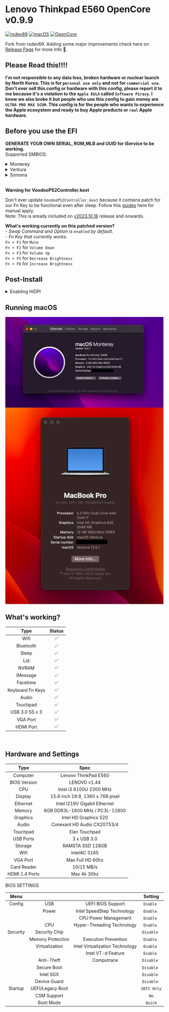 # Lenovo Thinkpad E560 OpenCore v0.9.9


[![rsdev69](https://img.shields.io/badge/rsdev69-fork-green?logo=github)](https://github.com/rsdev69/ThinkPad-E560-Hackintosh)
[![macOS](https://img.shields.io/badge/Apple-macOS-white)](https://developer.apple.com/documentation/macos-release-notes)
[![OpenCore](https://img.shields.io/badge/OpenCore-0.9.9-blue)](https://github.com/acidanthera/OpenCorePkg)


Fork from rsdev69. Adding some major improvements check here on [Release Page](https://github.com/KenDxD/Lenovo-Thinkpad-E560-Hackintosh/releases) for more info 🥹.

## Please Read this!!!!

**I'm not responsible to any data loss, broken hardware or nuclear launch by North Korea. This is for `personal use only` and not for `commercial use`. Don't ever sell this config or hardware with this config, please report it to me because it's a violation to the `Apple EULA` called `Software Piracy`. I know we also broke it but people who use this config to gain money are `ULTRA PRO MAX SCUM`. This config is for the people who wants to experience the Apple ecosystem and ready to buy Apple products or `real` Apple hardware.**

## Before you use the EFI

<strong>GENERATE YOUR OWN SERIAL, ROM,MLB and UUID for iService to be working.</strong><br>
Supported SMBIOS:<br>
<details>
 <summary>Monterey</summary>
 
 `MacbookPro13,1`
 
</details>
<details>
 <summary>Ventura</summary>
 
 `MacbookPro14,1`
 
</details>
<details>
 <summary>Sonoma</summary>
 
 `MacbookPro15,2`
 
</details>
<br>

<strong>Warning for VoodooPS2Controller.kext</strong>
<br>

Don't ever update `VoodooPS2Controller.kext` because it contains patch for our Fn Key to be functional even after sleep. Follow this [guides](https://github.com/KenDxD/Lenovo-Thinkpad-E560-Hackintosh/blob/main/Custom%20patch/Guide.md) here for manual apply. <br> Note: This is aready included on [v2023.10.18](https://github.com/KenDxD/Lenovo-Thinkpad-E560-Hackintosh/releases/tag/v2023.10.18) release and onwards.<br>

**What's working currently on this patched version?**<br>
*- Swap Command and Option is `enabled` by default.*<br>
*- Fn Key that currently works.*<br>
`Fn + F1` for `Mute`<br>
`Fn + F2` for `Volume Down`<br>
`Fn + F3` for `Volume Up`<br>
`Fn + F5` for `Decrease Brightness`<br>
`Fn + F6` for `Increase Brightness`<br>


## Post-Install

<details>
 <summary>Enabling HiDPI</summary>
 <br>
Before we start, what is HiDPI?<br>
HiDPI (High Dots Per Inch) displays, also known by Apple's "Retina Display" marketing name, are screens with a high resolution in a relatively small format. They are mostly found in high-end laptops and monitors. In this way, we are forcing the Display to enable the HiDPI on non-Retina or non-Apple Hardware Display.
<br>
<br>
<strong>Instructions:</strong>
<br>
<br>
<strong>1. Enable HiDPI Mode</strong><br>
<br>
Open your terminal and copy/paste the following command to enable HiDPI mode:
  
`sudo defaults write /Library/Preferences/com.apple.windowserver.plist DisplayResolutionEnabled -bool`

<br>
<strong>2. Detect Display</strong><br>
<br>

Use IORegistryExplorerMap and locate `AppleBacklightDisplay`<br>

Find your `DisplayProductID` and `DisplayVendorID`<br>
<br>
If the value is equal to<br>
DisplayProductID = `0x46ec`<br>
DisplayVendorID = `0x6af`<br>
You can use this already made patch [DisplayProductID-46ec](https://github.com/KenDxD/Lenovo-Thinkpad-E560-Hackintosh/blob/main/Custom%20patch/DisplayProductID-46ec.plist)
<br>
If not, go here at [HiDPI Generator by codeclou](https://codeclou.github.io/Display-Override-PropertyList-File-Parser-and-Generator-with-HiDPI-Support-For-Scaled-Resolutions/) and make your own `.plist` by following the `Instruction 1 and 2`.

<br>
<strong>3. Copy to Library Folder (No SIP required)</strong><br>
<br>
Copy this command if you download the ready made patch:

`sudo cp ~/Downloads/DisplayProductID-46ec.plist /Library/Displays/Contents/Resources/Overrides/DisplayVendorID-6af/DisplayProductID-46ec`

<strong>Note: Don't use this command if you generate your own `.plist`. Follow the guide on codeclou's site</strong>

<br>
<strong>4. Restart and check the changes</strong>
<br>
<br clear="top">

<strong>System Settings.app</strong>
<br>

<img align="center" src="./img/DisplayCheck1.png" alt="specsmonterey" width="500">
<br>
<br>

<strong>System Information.app</strong>
<br>

<img align="center" src="./img/DisplayCheck2.png" alt="specsmonterey" width="500">
<br>

</details>

## Running macOS

<img align="center" src="./img/specsmonterey.png" alt="specsmonterey" width="500">
<img align="center" src="./img/specsventura.png" alt="specsventura" width="500">

<br clear="right">

## What's working?

| Type               | Status   |
|:------------------:|:--------:|
| Wifi               |    ✅    |
| Bluetooth          |    ✅    |
| Sleep              |    ✅    |
| Lid                |    ✅    |
| NVRAM              |    ✅    |
| iMessage           |    ✅    |
| Facetime           |    ✅    |
| Keyboard Fn Keys   |    ✅    |
| Audio              |    ✅    |
| Touchpad           |    ✅    |
| USB 3.0 SS x 3     |    ✅    |
| VGA Port           |    ✅    |
| HDMI Port          |    ✅    |


<br clear="right">
 
## Hardware and Settings

| Type             | Spec                                  |
|:----------------:|:-------------------------------------:|
| Computer         | Lenovo ThinkPad E560                  |
| BIOS Version     | LENOVO v1.44                          |
| CPU              | Intel i3 6100U 2300 MHz               |
| Display          | 15.6 inch 16:9, 1360 x 768 pixel      |
| Ethernet         | Intel I219V Gigabit Ethernet          |
| Memory           | 6GB DDR3L-1600 MHz / PC3L-12800       |
| Graphics         | Intel HD Graphics 520                 |
| Audio            | Conexant HD Audio CX20753/4           |
| Touchpad         | Elan Touchpad                         |
| USB Ports        | 3 x USB 3.0                           |
| Storage          | RAMSTA SSD 128GB                      |
| Wifi             | IntelAC 3165                          |
| VGA Port         | Max Full HD 60hz                      |
| Card Reader      | 10/15 MB/s                            |
| HDMI 1.4 Ports   | Max 4k 30hz                           |

BIOS SETTINGS

| Menu       |                     |                                   | Setting       |
|:----------:|:-------------------:|:---------------------------------:|:-------------:|
| Config     | USB                 | UEFI BIOS Support                 | `Enable `     |
|            | Power               | Intel SpeedStep Technology        | `Enable `     |
|            |                     | CPU Power Management              | `Enable `     |
|            | CPU                 | Hyper-Threading Technology        | `Enable `     |
| Security   | Security Chip       |                                   | `Disable `    |
|            | Memory Protection   | Execution Prevention              | `Enable `     |
|            | Virtualization      | Intel Virtualization Technology   | `Enable `     |
|            |                     | Intel VT-d Feature                | `Enable `     |
|            | Anti-Theft          | Computrace                        | `Disable `    |
|            | Secure Boot         |                                   | `Disable `    |
|            | Intel SGX           |                                   | `Disable `    |
|            | Device Guard        |                                   | `Disable `    |
| Startup    | UEFI/Legacy Boot    |                                   | `UEFI Only`   |
|            | CSM Support         |                                   | `No`          |
|            | Boot Mode           |                                   | `Quick`       |
